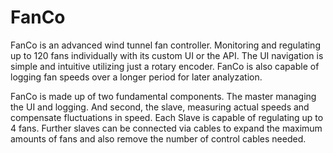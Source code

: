 # FanCo
FanCo is an advanced wind tunnel fan controller. Monitoring and regulating up to 120 fans individually with its custom UI or the API. 
The UI navigation is simple and intuitive utilizing just a rotary encoder.
FanCo is also capable of logging fan speeds over a longer period for later analyzation. 

FanCo is made up of two fundamental components. The master managing the UI and logging. And second, the slave, measuring actual speeds and compensate fluctuations in speed. Each Slave is capable of regulating up to 4 fans. Further slaves can be connected via cables to expand the maximum amounts of fans and also remove the number of control cables needed. 
